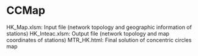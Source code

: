 # CCMap
HK_Map.xlsm: Input file (network topology and geographic information of stations)
HK_Inteac.xlsm: Output file (network topology and map coordinates of stations)
MTR_HK.html: Final solution of concentric circles map
